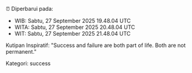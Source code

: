⏰ Diperbarui pada:
- WIB: Sabtu, 27 September 2025 19.48.04 UTC
- WITA: Sabtu, 27 September 2025 20.48.04 UTC
- WIT: Sabtu, 27 September 2025 21.48.04 UTC

Kutipan Inspiratif:
"Success and failure are both part of life. Both are not permanent."


Kategori: success


